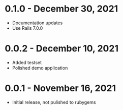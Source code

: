 # 0.1.0 - December 30, 2021

[0.0.2]: https://github.com/easydatawarehousing/rails_redhot/compare/v0.0.2...v0.1.0

- Documentation updates
- Use Rails 7.0.0

# 0.0.2 - December 10, 2021

[0.0.2]: https://github.com/easydatawarehousing/rails_redhot/compare/v0.0.1...v0.0.2

- Added testset
- Polished demo application

# 0.0.1 - November 16, 2021

- Initial release, not pulished to rubygems

